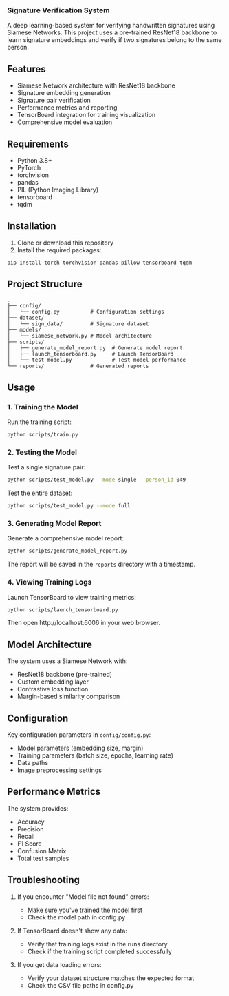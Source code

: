 ### Signature Verification System

A deep learning-based system for verifying handwritten signatures using Siamese Networks. This project uses a pre-trained ResNet18 backbone to learn signature embeddings and verify if two signatures belong to the same person.

## Features

- Siamese Network architecture with ResNet18 backbone
- Signature embedding generation
- Signature pair verification
- Performance metrics and reporting
- TensorBoard integration for training visualization
- Comprehensive model evaluation

## Requirements

- Python 3.8+
- PyTorch
- torchvision
- pandas
- PIL (Python Imaging Library)
- tensorboard
- tqdm

## Installation

1. Clone or download this repository
2. Install the required packages:
```bash
pip install torch torchvision pandas pillow tensorboard tqdm
```

## Project Structure

```
.
├── config/
│   └── config.py          # Configuration settings
├── dataset/
│   └── sign_data/         # Signature dataset
├── models/
│   └── siamese_network.py # Model architecture
├── scripts/
│   ├── generate_model_report.py  # Generate model report
│   ├── launch_tensorboard.py     # Launch TensorBoard
│   └── test_model.py             # Test model performance
└── reports/               # Generated reports
```

## Usage

### 1. Training the Model

Run the training script:
```bash
python scripts/train.py
```

### 2. Testing the Model

Test a single signature pair:
```bash
python scripts/test_model.py --mode single --person_id 049
```

Test the entire dataset:
```bash
python scripts/test_model.py --mode full
```

### 3. Generating Model Report

Generate a comprehensive model report:
```bash
python scripts/generate_model_report.py
```

The report will be saved in the `reports` directory with a timestamp.

### 4. Viewing Training Logs

Launch TensorBoard to view training metrics:
```bash
python scripts/launch_tensorboard.py
```

Then open http://localhost:6006 in your web browser.

## Model Architecture

The system uses a Siamese Network with:
- ResNet18 backbone (pre-trained)
- Custom embedding layer
- Contrastive loss function
- Margin-based similarity comparison

## Configuration

Key configuration parameters in `config/config.py`:
- Model parameters (embedding size, margin)
- Training parameters (batch size, epochs, learning rate)
- Data paths
- Image preprocessing settings

## Performance Metrics

The system provides:
- Accuracy
- Precision
- Recall
- F1 Score
- Confusion Matrix
- Total test samples

## Troubleshooting

1. If you encounter "Model file not found" errors:
   - Make sure you've trained the model first
   - Check the model path in config.py

2. If TensorBoard doesn't show any data:
   - Verify that training logs exist in the runs directory
   - Check if the training script completed successfully

3. If you get data loading errors:
   - Verify your dataset structure matches the expected format
   - Check the CSV file paths in config.py


